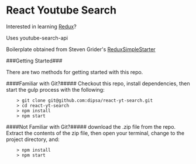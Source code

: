 # React Youtube Search

Interested in learning [Redux](https://www.udemy.com/react-redux/)?

Uses youtube-search-api

Boilerplate obtained from Steven Grider's [ReduxSimpleStarter](https://github.com/StephenGrider/ReduxSimpleStarter)

###Getting Started###

There are two methods for getting started with this repo.

####Familiar with Git?#####
Checkout this repo, install dependencies, then start the gulp process with the following:

```
	> git clone git@github.com:dipsa/react-yt-search.git
	> cd react-yt-search
	> npm install
	> npm start
```

####Not Familiar with Git?#####
download the .zip file from the repo.  Extract the contents of the zip file, then open your terminal, change to the project directory, and:

```
	> npm install
	> npm start
```
